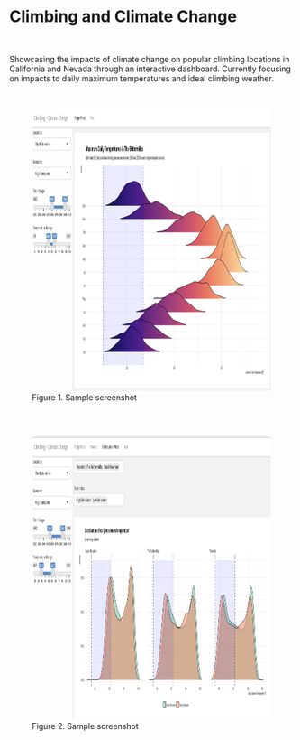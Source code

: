 # Climbing and Climate Change

<br/>

Showcasing the impacts of climate change on popular climbing locations in California and Nevada through an interactive dashboard. Currently focusing on impacts to daily maximum temperatures and ideal climbing weather. 

<br/>

 <figure>
   <img src="images/ridge_plot.png" 
        width="1000" height="500"
    <figcaption>Figure 1. Sample screenshot</figcaption>
</figure>


<br/>

<br/>

 <figure>
   <img src="images/dist_plots.png" 
        width="1000" height="500"
    <figcaption>Figure 2. Sample screenshot</figcaption>
</figure>
